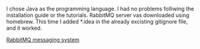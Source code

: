 I chose Java as the programming language. I had no problems folliwing the installation guide or the tutorials. RabbitMQ server vas downloaded using homebrew. 
This time I added *.idea in the already excisting gitignore file, and it worked. 

 [RabbitMQ messaging system](https://github.com/JennStro/RabbitMQ-messaging-system)  